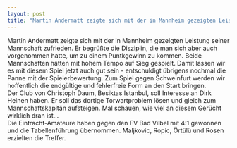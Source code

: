 ```yaml
---
layout: post
title: "Martin Andermatt zeigte sich mit der in Mannheim gezeigten Leistung seiner Mannschaft zufrieden."
---
```


Martin Andermatt zeigte sich mit der in Mannheim gezeigten Leistung seiner Mannschaft zufrieden. Er begrüßte die Disziplin, die man sich aber auch vorgenommen hatte, um zu einem Puntkgewinn zu kommen. Beide Mannschaften hätten mit hohem Tempo auf Sieg gespielt. Damit lassen wir es mit diesem Spiel jetzt auch gut sein - entschuldigt übrigens nochmal die Panne mit der Spielerbewertung. Zum Spiel gegen Schweinfurt werden wir hoffentlich die endgültige und fehlerfreie Form an den Start bringen.  
Der Club von Christoph Daum, Besiktas Istanbul, soll Interesse an Dirk Heinen haben. Er soll das dortige Torwartproblem lösen und gleich zum Mannschaftskapitän aufsteigen. Mal schauen, wie viel an diesem Gerücht wirklich dran ist...  
Die Eintracht-Amateure haben gegen den FV Bad Vilbel mit 4:1 gewonnen und die Tabellenführung übernommen. Maljkovic, Ropic, Örtülü und Rosen erzielten die Treffer.
